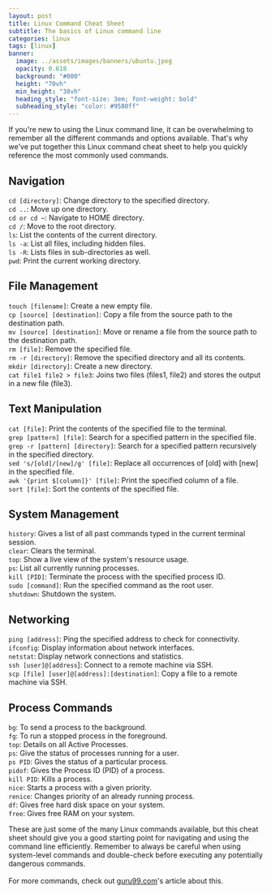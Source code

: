```yaml
---
layout: post
title: Linux Command Cheat Sheet
subtitle: The basics of Linux command line
categories: linux
tags: [linux]
banner:
  image: ../assets/images/banners/ubuntu.jpeg
  opacity: 0.618
  background: "#000"
  height: "70vh"
  min_height: "38vh"
  heading_style: "font-size: 3em; font-weight: bold"
  subheading_style: "color: #9580ff"
---
```

If you're new to using the Linux command line, it can be overwhelming to remember all the different commands and options available. That's why we've put together this Linux command cheat sheet to help you quickly reference the most commonly used commands.

## Navigation
```cd [directory]```: Change directory to the specified directory.<br />
```cd ..```: Move up one directory.<br />
```cd or cd ~```: Navigate to HOME directory.<br />
```cd /```: Move to the root directory.<br />
```ls```: List the contents of the current directory.<br />
```ls -a```: List all files, including hidden files.<br />
```ls -R```: Lists files in sub-directories as well.<br />
```pwd```: Print the current working directory.

## File Management
```touch [filename]```: Create a new empty file.<br />
```cp [source] [destination]```: Copy a file from the source path to the destination path.<br />
```mv [source] [destination]```: Move or rename a file from the source path to the destination path.<br />
```rm [file]```: Remove the specified file.<br />
```rm -r [directory]```: Remove the specified directory and all its contents.<br />
```mkdir [directory]```: Create a new directory.<br />
```cat file1 file2 > file3```: Joins two files (files1, file2) and stores the output in a new file (file3).

## Text Manipulation
```cat [file]```: Print the contents of the specified file to the terminal.<br />
```grep [pattern] [file]```: Search for a specified pattern in the specified file.<br />
```grep -r [pattern] [directory]```: Search for a specified pattern recursively in the specified directory.<br />
```sed 's/[old]/[new]/g' [file]```: Replace all occurrences of [old] with [new] in the specified file.<br />
```awk '{print $[column]}' [file]```: Print the specified column of a file.<br />
```sort [file]```: Sort the contents of the specified file.

## System Management
```history```: Gives a list of all past commands typed in the current terminal session.<br />
```clear```: Clears the terminal.<br />
```top```: Show a live view of the system's resource usage.<br />
```ps```: List all currently running processes.<br />
```kill [PID]```: Terminate the process with the specified process ID.<br />
```sudo [command]```: Run the specified command as the root user.<br />
```shutdown```: Shutdown the system.

## Networking
```ping [address]```: Ping the specified address to check for connectivity.<br />
```ifconfig```: Display information about network interfaces.<br />
```netstat```: Display network connections and statistics.<br />
```ssh [user]@[address```]: Connect to a remote machine via SSH.<br />
```scp [file] [user]@[address]:[destination]```: Copy a file to a remote machine via SSH.<br />

## Process Commands
```bg```: To send a process to the background.<br />
```fg```: To run a stopped process in the foreground.<br />
```top```: Details on all Active Processes.<br />
```ps```: Give the status of processes running for a user.<br />
```ps PID```: Gives the status of a particular process.<br />
```pidof```: Gives the Process ID (PID) of a process.<br />
```kill PID```: Kills a process.<br />
```nice```: Starts a process with a given priority.<br />
```renice```: Changes priority of an already running process.<br />
```df```: Gives free hard disk space on your system.<br />
```free```: Gives free RAM on your system.<br />


These are just some of the many Linux commands available, but this cheat sheet should give you a good starting point for navigating and using the command line efficiently. Remember to always be careful when using system-level commands and double-check before executing any potentially dangerous commands.<br />
<br />
For more commands, check out [guru99.com](https://www.guru99.com/linux-commands-cheat-sheet.html)'s article about this.
